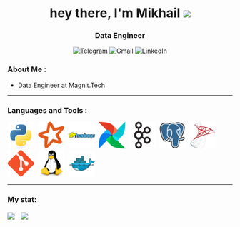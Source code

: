 <div id="header" align="center">
	<h1>
    hey there, I'm Mikhail
    <img src="https://media.giphy.com/media/hvRJCLFzcasrR4ia7z/giphy.gif" width="30px"/>
  </h1>
	<h3>Data Engineer</h3>
</div>

<div id="socials" align="center">
  <a href="https://t.me/mvlbulankin">
		<img src="https://img.shields.io/badge/Telegram-blue?style=for-the-badge&logo=telegram&logoColor=white" alt="Telegram"/>
	</a>
  <a href="mailto:mvl.bulankin@gmail.com">
		<img src="https://img.shields.io/badge/Gmail-blue?style=for-the-badge&logo=gmail&logoColor=white" alt="Gmail"/>
	</a>
	<a href="https://www.linkedin.com/in/mikhail-bulankin/">
		<img src="https://img.shields.io/badge/LinkedIn-blue?style=for-the-badge&logo=linkedin&logoColor=white" alt="LinkedIn"/>
	</a>
</div>


### About Me :

- Data Engineer at Magnit.Tech

---

### Languages and Tools :

<div>
  <img src="https://github.com/devicons/devicon/blob/master/icons/python/python-original.svg" width="60" height="60"/>&nbsp;
  <img src="https://github.com/devicons/devicon/blob/master/icons/apachespark/apachespark-original.svg" width="60" height="60"/>&nbsp;
  <img src="https://github.com/devicons/devicon/blob/master/icons/hadoop/hadoop-original-wordmark.svg" width="60" height="60"/>&nbsp;
  <img src="https://github.com/devicons/devicon/blob/master/icons/apacheairflow/apacheairflow-original.svg" width="60" height="60"/>&nbsp;
  <img src="https://github.com/devicons/devicon/blob/master/icons/apachekafka/apachekafka-original.svg" width="60" height="60"/>&nbsp;
  <img src="https://github.com/devicons/devicon/blob/master/icons/postgresql/postgresql-original.svg" width="60" height="60"/>&nbsp;
  <img src="https://github.com/devicons/devicon/blob/master/icons/microsoftsqlserver/microsoftsqlserver-original.svg" width="60" height="60"/>&nbsp;
  <img src="https://github.com/devicons/devicon/blob/master/icons/git/git-original.svg" width="60" height="60"/>&nbsp;
  <img src="https://github.com/devicons/devicon/blob/master/icons/linux/linux-original.svg" width="60" height="60"/>&nbsp;
  <img src="https://github.com/devicons/devicon/blob/master/icons/docker/docker-original.svg" width="60" height="60"/>&nbsp;
</div>

---

### My stat:

<div>
<a href="https://github-readme-stats.vercel.app/api?username=akafer&hide=contribs&show_icons=true&theme=dark">
  <img  align="center" height="130" style="margin-right: 10px" src="https://github-readme-stats.vercel.app/api?username=mvlbulankin&hide=contribs&show_icons=true&theme=dark" />
</a>
<a href="https://github-readme-stats.vercel.app/api/top-langs/?username=amvlbulankin&layout=compact&theme=dark">
  <img align="center" height="130" src="https://github-readme-stats.vercel.app/api/top-langs/?username=akafer&layout=compact&theme=dark" />
</a>
</div>
